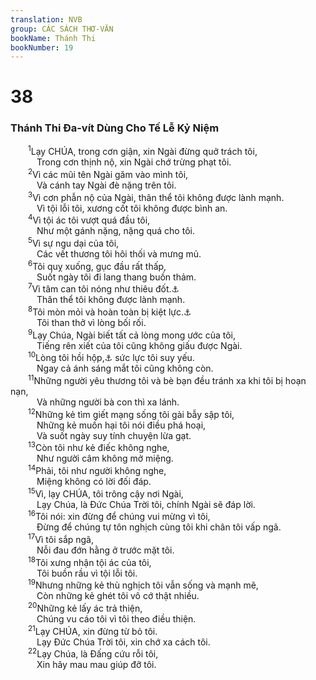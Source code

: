 ```yaml
---
translation: NVB
group: CÁC SÁCH THƠ-VĂN
bookName: Thánh Thi 
bookNumber: 19
---
```


<div class="title"><h1>38</h1><h3>Thánh Thi Đa-vít Dùng Cho Tế Lễ Kỷ Niệm </h3></div>
<span class="verse thi_38_1">  <sup>1</sup>Lạy CHÚA, trong cơn giận, xin Ngài đừng quở trách tôi, <br/>   Trong cơn thịnh nộ, xin Ngài chớ trừng phạt tôi. <br/></span>
<span class="verse thi_38_2">  <sup>2</sup>Vì các mũi tên Ngài găm vào mình tôi, <br/>   Và cánh tay Ngài đè nặng trên tôi. <br/></span>
<span class="verse thi_38_3">  <sup>3</sup>Vì cơn phẫn nộ của Ngài, thân thể tôi không được lành mạnh. <br/>   Vì tội lỗi tôi, xương cốt tôi không được bình an. <br/></span>
<span class="verse thi_38_4">  <sup>4</sup>Vì tội ác tôi vượt quá đầu tôi, <br/>   Như một gánh nặng, nặng quá cho tôi. <br/></span>
<span class="verse thi_38_5">  <sup>5</sup>Vì sự ngu dại của tôi, <br/>   Các vết thương tôi hôi thối và mưng mủ. <br/></span>
<span class="verse thi_38_6">  <sup>6</sup>Tôi quỵ xuống, gục đầu rất thấp, <br/>   Suốt ngày tôi đi lang thang buồn thảm. <br/></span>
<span class="verse thi_38_7">  <sup>7</sup>Vì tâm can tôi nóng như thiêu đốt.<a data-toggle="tooltip" data-placement="bottom" title="Nt: đầy lửa cháy">⚓</a><br/>   Thân thể tôi không được lành mạnh. <br/></span>
<span class="verse thi_38_8">  <sup>8</sup>Tôi mòn mỏi và hoàn toàn bị kiệt lực.<a data-toggle="tooltip" data-placement="bottom" title="Nt: đè bẹp">⚓</a><br/>   Tôi than thở vì lòng bối rối. <br/></span>
<span class="verse thi_38_9">  <sup>9</sup>Lạy Chúa, Ngài biết tất cả lòng mong ước của tôi, <br/>   Tiếng rên xiết của tôi cũng không giấu được Ngài. <br/></span>
<span class="verse thi_38_10">  <sup>10</sup>Lòng tôi hồi hộp,<a data-toggle="tooltip" data-placement="bottom" title="Nt: đập nhanh">⚓</a> sức lực tôi suy yếu. <br/>   Ngay cả ánh sáng mắt tôi cũng không còn. <br/></span>
<span class="verse thi_38_11">  <sup>11</sup>Những người yêu thương tôi và bè bạn đều tránh xa khi tôi bị hoạn nạn, <br/>   Và những người bà con thì xa lánh. <br/></span>
<span class="verse thi_38_12">  <sup>12</sup>Những kẻ tìm giết mạng sống tôi gài bẫy sập tôi, <br/>   Những kẻ muốn hại tôi nói điều phá hoại, <br/>   Và suốt ngày suy tính chuyện lừa gạt. <br/></span>
<span class="verse thi_38_13">  <sup>13</sup>Còn tôi như kẻ điếc không nghe, <br/>   Như người câm không mở miệng. <br/></span>
<span class="verse thi_38_14">  <sup>14</sup>Phải, tôi như người không nghe, <br/>   Miệng không có lời đối đáp. <br/></span>
<span class="verse thi_38_15">  <sup>15</sup>Vì, lạy CHÚA, tôi trông cậy nơi Ngài, <br/>   Lạy Chúa, là Đức Chúa Trời tôi, chính Ngài sẽ đáp lời. <br/></span>
<span class="verse thi_38_16">  <sup>16</sup>Tôi nói: xin đừng để chúng vui mừng vì tôi, <br/>   Đừng để chúng tự tôn nghịch cùng tôi khi chân tôi vấp ngã. <br/></span>
<span class="verse thi_38_17">  <sup>17</sup>Vì tôi sắp ngã, <br/>   Nỗi đau đớn hằng ở trước mặt tôi. <br/></span>
<span class="verse thi_38_18">  <sup>18</sup>Tôi xưng nhận tội ác của tôi, <br/>   Tôi buồn rầu vì tội lỗi tôi. <br/></span>
<span class="verse thi_38_19">  <sup>19</sup>Nhưng những kẻ thù nghịch tôi vẫn sống và mạnh mẽ, <br/>   Còn những kẻ ghét tôi vô cớ thật nhiều. <br/></span>
<span class="verse thi_38_20">  <sup>20</sup>Những kẻ lấy ác trả thiện, <br/>   Chúng vu cáo tôi vì tôi theo điều thiện. <br/></span>
<span class="verse thi_38_21">  <sup>21</sup>Lạy CHÚA, xin đừng từ bỏ tôi. <br/>   Lạy Đức Chúa Trời tôi, xin chớ xa cách tôi. <br/></span>
<span class="verse thi_38_22">  <sup>22</sup>Lạy Chúa, là Đấng cứu rỗi tôi, <br/>   Xin hãy mau mau giúp đỡ tôi. <br/></span>
